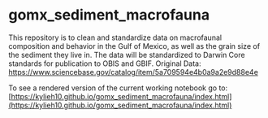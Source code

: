 # gomx_sediment_macrofauna
This repository is to clean and standardize data on macrofaunal composition and behavior in the Gulf of Mexico, as well as the grain size of the sediment they live in. The data will be standardized to Darwin Core standards for publication to OBIS and GBIF.
Original Data: https://www.sciencebase.gov/catalog/item/5a709594e4b0a9a2e9d88e4e

To see a rendered version of the current working notebook go to: [https://kylieh10.github.io/gomx_sediment_macrofauna/index.html](https://kylieh10.github.io/gomx_sediment_macrofauna/index.html)